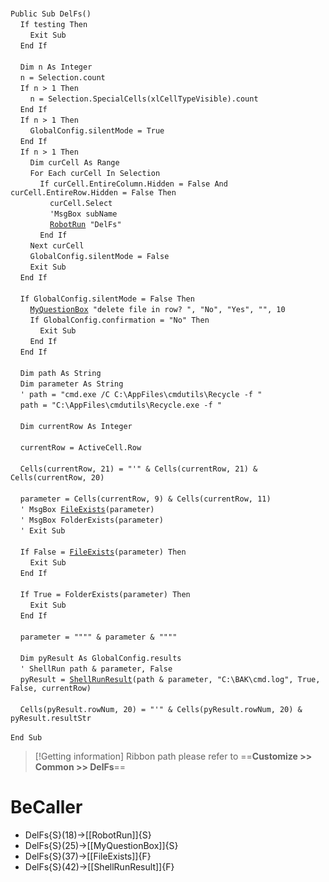 &nbsp;  &nbsp;  &nbsp;  &nbsp;  
`Public Sub DelFs()`  
&nbsp;&nbsp;&nbsp;&nbsp;`If testing Then`  
&nbsp;&nbsp;&nbsp;&nbsp;&nbsp;&nbsp;&nbsp;&nbsp;`Exit Sub`  
&nbsp;&nbsp;&nbsp;&nbsp;`End If`  
&nbsp;  &nbsp;  &nbsp;  &nbsp;  
&nbsp;&nbsp;&nbsp;&nbsp;`Dim n As Integer`  
&nbsp;&nbsp;&nbsp;&nbsp;`n = Selection.count`  
&nbsp;&nbsp;&nbsp;&nbsp;`If n > 1 Then`  
&nbsp;&nbsp;&nbsp;&nbsp;&nbsp;&nbsp;&nbsp;&nbsp;`n = Selection.SpecialCells(xlCellTypeVisible).count`  
&nbsp;&nbsp;&nbsp;&nbsp;`End If`  
&nbsp;&nbsp;&nbsp;&nbsp;`If n > 1 Then`  
&nbsp;&nbsp;&nbsp;&nbsp;&nbsp;&nbsp;&nbsp;&nbsp;`GlobalConfig.silentMode = True`  
&nbsp;&nbsp;&nbsp;&nbsp;`End If`  
&nbsp;&nbsp;&nbsp;&nbsp;`If n > 1 Then`  
&nbsp;&nbsp;&nbsp;&nbsp;&nbsp;&nbsp;&nbsp;&nbsp;`Dim curCell As Range`  
&nbsp;&nbsp;&nbsp;&nbsp;&nbsp;&nbsp;&nbsp;&nbsp;`For Each curCell In Selection`  
&nbsp;&nbsp;&nbsp;&nbsp;&nbsp;&nbsp;&nbsp;&nbsp;&nbsp;&nbsp;&nbsp;&nbsp;`If curCell.EntireColumn.Hidden = False And curCell.EntireRow.Hidden = False Then`  
&nbsp;&nbsp;&nbsp;&nbsp;&nbsp;&nbsp;&nbsp;&nbsp;&nbsp;&nbsp;&nbsp;&nbsp;&nbsp;&nbsp;&nbsp;&nbsp;`curCell.Select`  
&nbsp;&nbsp;&nbsp;&nbsp;&nbsp;&nbsp;&nbsp;&nbsp;&nbsp;&nbsp;&nbsp;&nbsp;&nbsp;&nbsp;&nbsp;&nbsp;`'MsgBox subName`  
&nbsp;&nbsp;&nbsp;&nbsp;&nbsp;&nbsp;&nbsp;&nbsp;&nbsp;&nbsp;&nbsp;&nbsp;&nbsp;&nbsp;&nbsp;&nbsp;[`RobotRun`](RobotRun)` "DelFs"`  
&nbsp;&nbsp;&nbsp;&nbsp;&nbsp;&nbsp;&nbsp;&nbsp;&nbsp;&nbsp;&nbsp;&nbsp;`End If`  
&nbsp;&nbsp;&nbsp;&nbsp;&nbsp;&nbsp;&nbsp;&nbsp;`Next curCell`  
&nbsp;&nbsp;&nbsp;&nbsp;&nbsp;&nbsp;&nbsp;&nbsp;`GlobalConfig.silentMode = False`  
&nbsp;&nbsp;&nbsp;&nbsp;&nbsp;&nbsp;&nbsp;&nbsp;`Exit Sub`  
&nbsp;&nbsp;&nbsp;&nbsp;`End If`  
&nbsp;  &nbsp;  &nbsp;  &nbsp;  
&nbsp;&nbsp;&nbsp;&nbsp;`If GlobalConfig.silentMode = False Then`  
&nbsp;&nbsp;&nbsp;&nbsp;&nbsp;&nbsp;&nbsp;&nbsp;[`MyQuestionBox`](MyQuestionBox)` "delete file in row? ", "No", "Yes", "", 10`  
&nbsp;&nbsp;&nbsp;&nbsp;&nbsp;&nbsp;&nbsp;&nbsp;`If GlobalConfig.confirmation = "No" Then`  
&nbsp;&nbsp;&nbsp;&nbsp;&nbsp;&nbsp;&nbsp;&nbsp;&nbsp;&nbsp;&nbsp;&nbsp;`Exit Sub`  
&nbsp;&nbsp;&nbsp;&nbsp;&nbsp;&nbsp;&nbsp;&nbsp;`End If`  
&nbsp;&nbsp;&nbsp;&nbsp;`End If`  
&nbsp;  &nbsp;  &nbsp;  &nbsp;  
&nbsp;&nbsp;&nbsp;&nbsp;`Dim path As String`  
&nbsp;&nbsp;&nbsp;&nbsp;`Dim parameter As String`  
&nbsp;&nbsp;&nbsp;&nbsp;`' path = "cmd.exe /C C:\AppFiles\cmdutils\Recycle -f "`  
&nbsp;&nbsp;&nbsp;&nbsp;`path = "C:\AppFiles\cmdutils\Recycle.exe -f "`  
&nbsp;  &nbsp;  &nbsp;  &nbsp;  
&nbsp;&nbsp;&nbsp;&nbsp;`Dim currentRow As Integer`  
&nbsp;  &nbsp;  &nbsp;  &nbsp;  
&nbsp;&nbsp;&nbsp;&nbsp;`currentRow = ActiveCell.Row`  
&nbsp;  &nbsp;  &nbsp;  &nbsp;  
&nbsp;&nbsp;&nbsp;&nbsp;`Cells(currentRow, 21) = "'" & Cells(currentRow, 21) & Cells(currentRow, 20)`  
&nbsp;  &nbsp;  &nbsp;  &nbsp;  
&nbsp;&nbsp;&nbsp;&nbsp;`parameter = Cells(currentRow, 9) & Cells(currentRow, 11)`  
&nbsp;&nbsp;&nbsp;&nbsp;`' MsgBox `[`FileExists`](FileExists)`(parameter)`  
&nbsp;&nbsp;&nbsp;&nbsp;`' MsgBox FolderExists(parameter)`  
&nbsp;&nbsp;&nbsp;&nbsp;`' Exit Sub`  
&nbsp;  &nbsp;  &nbsp;  &nbsp;  
&nbsp;&nbsp;&nbsp;&nbsp;`If False = `[`FileExists`](FileExists)`(parameter) Then`  
&nbsp;&nbsp;&nbsp;&nbsp;&nbsp;&nbsp;&nbsp;&nbsp;`Exit Sub`  
&nbsp;&nbsp;&nbsp;&nbsp;`End If`  
&nbsp;  &nbsp;  &nbsp;  &nbsp;  
&nbsp;&nbsp;&nbsp;&nbsp;`If True = FolderExists(parameter) Then`  
&nbsp;&nbsp;&nbsp;&nbsp;&nbsp;&nbsp;&nbsp;&nbsp;`Exit Sub`  
&nbsp;&nbsp;&nbsp;&nbsp;`End If`  
&nbsp;  &nbsp;  &nbsp;  &nbsp;  
&nbsp;&nbsp;&nbsp;&nbsp;`parameter = """" & parameter & """"`  
&nbsp;  &nbsp;  &nbsp;  &nbsp;  
&nbsp;&nbsp;&nbsp;&nbsp;`Dim pyResult As GlobalConfig.results`  
&nbsp;&nbsp;&nbsp;&nbsp;`' ShellRun path & parameter, False`  
&nbsp;&nbsp;&nbsp;&nbsp;`pyResult = `[`ShellRunResult`](ShellRunResult)`(path & parameter, "C:\BAK\cmd.log", True, False, currentRow)`  
&nbsp;  &nbsp;  &nbsp;  &nbsp;  
&nbsp;&nbsp;&nbsp;&nbsp;`Cells(pyResult.rowNum, 20) = "'" & Cells(pyResult.rowNum, 20) & pyResult.resultStr`  
&nbsp;  &nbsp;  &nbsp;  &nbsp;  
`End Sub`  


> [!Getting information]
> Ribbon path please refer to ==**Customize >> Common >> DelFs**==


# BeCaller
- DelFs{S}(18)->[[RobotRun]]{S}
- DelFs{S}(25)->[[MyQuestionBox]]{S}
- DelFs{S}(37)->[[FileExists]]{F}
- DelFs{S}(42)->[[ShellRunResult]]{F}

